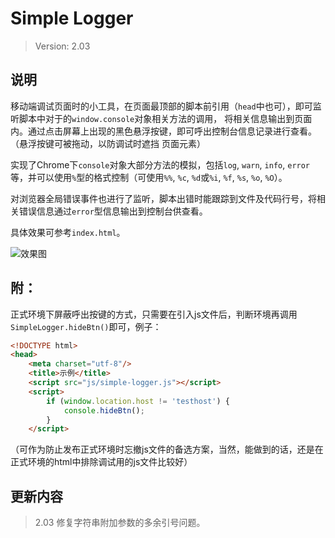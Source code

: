 # Simple Logger

> Version: 2.03

## 说明

移动端调试页面时的小工具，在页面最顶部的脚本前引用（`head`中也可），即可监听脚本中对于的`window.console`对象相关方法的调用，
将相关信息输出到页面内。通过点击屏幕上出现的黑色悬浮按键，即可呼出控制台信息记录进行查看。（悬浮按键可被拖动，以防调试时遮挡
页面元素）

实现了Chrome下`console`对象大部分方法的模拟，包括`log`, `warn`, `info`, `error`等，并可以使用`%`型的格式控制（可使用`%%`, `%c`, `%d`或`%i`, `%f`, `%s`, `%o`, `%O`）。

对浏览器全局错误事件也进行了监听，脚本出错时能跟踪到文件及代码行号，将相关错误信息通过`error`型信息输出到控制台供查看。

具体效果可参考`index.html`。

![效果图](https://github.com/Moonshell/simple-logger/blob/master/img/simple-logger.png?raw=true)

## 附：

正式环境下屏蔽呼出按键的方式，只需要在引入js文件后，判断环境再调用`SimpleLogger.hideBtn()`即可，例子：

```html
<!DOCTYPE html>
<head>
    <meta charset="utf-8"/>
    <title>示例</title>
    <script src="js/simple-logger.js"></script>
    <script>
        if (window.location.host != 'testhost') {
            console.hideBtn();
        }
    </script>
```

（可作为防止发布正式环境时忘撤js文件的备选方案，当然，能做到的话，还是在正式环境的html中排除调试用的js文件比较好）

## 更新内容

> 2.03
> 修复字符串附加参数的多余引号问题。

